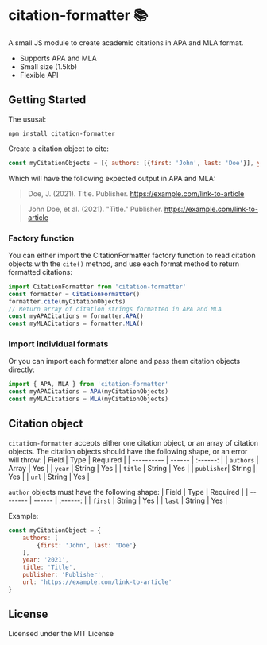 # citation-formatter 📚
A small JS module to create academic citations in APA and MLA format.
* Supports APA and MLA
* Small size (1.5kb)
* Flexible API
## Getting Started
The ususal:
```
npm install citation-formatter
```
Create a citation object to cite:
```javascript
const myCitationObjects = [{ authors: [{first: 'John', last: 'Doe'}], year: '2021', title: 'Title', publisher: 'Publisher', url: 'https://example.com/link-to-article'}]
```
Which will have the following expected output in APA and MLA:
> Doe, J. (2021). Title. Publisher. https://example.com/link-to-article

> John Doe, et al. (2021). "Title." Publisher. https://example.com/link-to-article
### Factory function
You can either import the CitationFormatter factory function to read citation objects with the `cite()` method, and use each format method to return formatted citations:
```javascript
import CitationFormatter from 'citation-formatter'
const formatter = CitationFormatter()
formatter.cite(myCitationObjects)
// Return array of citation strings formatted in APA and MLA
const myAPACitations = formatter.APA()
const myMLACitations = formatter.MLA()
```
### Import individual formats
Or you can import each formatter alone and pass them citation objects directly:
```javascript
import { APA, MLA } from 'citation-formatter'
const myAPACitations = APA(myCitationObjects)
const myMLACitations = MLA(myCitationObjects)
```
## Citation object
`citation-formatter` accepts either one citation object, or an array of citation objects. The citation objects should have the following shape, or an error will throw:
| Field      | Type   | Required |
| ---------- | ------ | :------: |
| `authors`  | Array  | Yes      |
| `year`     | String | Yes      |
| `title`    | String | Yes      |
| `publisher`| String | Yes      |
| `url`      | String | Yes      |

`author` objects must have the following shape:
| Field    | Type   | Required |
| -------- | ------ | :------: |
| `first`  | String | Yes      |
| `last`   | String | Yes      |

Example:
```javascript
const myCitationObject = {
    authors: [
        {first: 'John', last: 'Doe'}
    ], 
    year: '2021', 
    title: 'Title', 
    publisher: 'Publisher', 
    url: 'https://example.com/link-to-article'
}
```
## License
Licensed under the MIT License